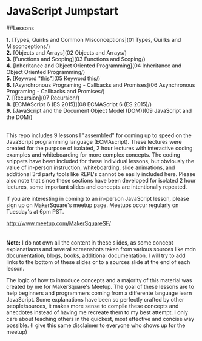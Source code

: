 # JavaScript Jumpstart


##Lessons

**1.** [Types, Quirks and Common Misconceptions](01 Types, Quirks and Misconceptions/)<br/>
**2.** [Objects and Arrays](02 Objects and Arrays/)<br/>
**3.** [Functions and Scoping](03 Functions and Scoping/)<br/>
**4.** [Inheritance and Object Oriented Programming](04 Inheritance and Object Oriented Programming/)<br/>
**5.** [Keyword "this"](05 Keyword this/)<br/>
**6.** [Asynchronous Programing - Callbacks and Promises](06 Asynchronous Programing - Callbacks and Promises/)<br/>
**7.** [Recursion](07 Recursion/)<br/>
**8.** [ECMAScript 6 (ES 2015)](08 ECMAScript 6 (ES 2015)/)<br/>
**9.** [JavaScript and the Document Object Model (DOM)](09 JavaScript and the DOM/)
<br/>
<br/>

This repo includes 9 lessons I "assembled" for coming up to speed on the JavaScript programming language (ECMAscript). These lectures were created for the purpose of isolated, 2 hour lectures with interactive coding examples and whiteboarding for more complex concepts. The coding snippets have been included for these individual lessons, but obviously the value of in-person instruction, whiteboarding, slide animations, and additional 3rd party tools like REPL's cannot be easily included here. Please also note that since these sections have been developed for isolated 2 hour lectures, some important slides and concepts are intentionally repeated.

If you are interesting in coming to an in-person JavaScript lesson, please sign up on MakerSquare's meetup page. Meetups occur regularly on Tuesday's at 6pm PST.

http://www.meetup.com/MakerSquareSF/
<br>
<br>
<br>
**Note:** I do not own all the content in these slides, as some concept explanatiaons and several screenshots taken from various sources like mdn documentation, blogs, books, additional documentation. I will try to add links to the bottom of these slides or to a sources slide at the end of each lesson.

The logic of how to introduce concepts and a majority of this material was created by me for MakerSquare's Meetup. The goal of these lessons are to help beginners and programmers coming from a differente language learn JavaScript. Some explanations have been so perfectly crafted by other people/sources, it makes more sense to compile these concepts and anecdotes instead of having me recreate them to my best attempt. I only care about teaching others in the quickest, most effective and concise way possible. (I give this same disclaimer to everyone who shows up for the meetup)
